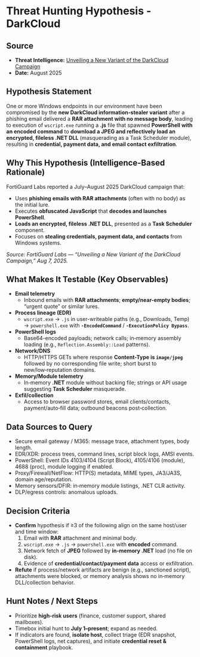 # Threat Hunting Hypothesis - DarkCloud

## Source
- **Threat Intelligence:** [Unveiling a New Variant of the DarkCloud Campaign](https://www.fortinet.com/blog/threat-research/unveiling-a-new-variant-of-the-darkcloud-campaign)
- **Date:** August 2025
  
## Hypothesis Statement
One or more Windows endpoints in our environment have been compromised by the **new DarkCloud information‑stealer variant** after a phishing email delivered a **RAR attachment with no message body**, leading to execution of `wscript.exe` running a **.js** file that spawned **PowerShell with an encoded command** to **download a JPEG and reflectively load an encrypted, fileless .NET DLL** (masquerading as a Task Scheduler module), resulting in **credential, payment data, and email contact exfiltration**.

## Why This Hypothesis (Intelligence-Based Rationale)
FortiGuard Labs reported a July–August 2025 DarkCloud campaign that:
- Uses **phishing emails with RAR attachments** (often with no body) as the initial lure.
- Executes **obfuscated JavaScript** that **decodes and launches PowerShell**.
- **Loads an encrypted, fileless .NET DLL**, presented as a **Task Scheduler** component.
- Focuses on **stealing credentials, payment data, and contacts** from Windows systems.

_Source: FortiGuard Labs — “Unveiling a New Variant of the DarkCloud Campaign,” Aug 7, 2025._

## What Makes It Testable (Key Observables)
- **Email telemetry**
  - Inbound emails with **RAR attachments**; **empty/near-empty bodies**; “urgent quote” or similar lures.
- **Process lineage (EDR)**
  - `wscript.exe` → `.js` in user-writeable paths (e.g., Downloads, Temp) → `powershell.exe` with **`-EncodedCommand`** / **`-ExecutionPolicy Bypass`**.
- **PowerShell logs**
  - Base64-encoded payloads; network calls; in‑memory assembly loading (e.g., `Reflection.Assembly::Load` patterns).
- **Network/DNS**
  - HTTP/HTTPS GETs where response **Content-Type is `image/jpeg`** followed by no corresponding file write; short burst to new/low‑reputation domains.
- **Memory/Module telemetry**
  - In‑memory **.NET** module without backing file; strings or API usage suggesting **Task Scheduler** masquerade.
- **Exfil/collection**
  - Access to browser password stores, email clients/contacts, payment/auto‑fill data; outbound beacons post‑collection.

## Data Sources to Query
- Secure email gateway / M365: message trace, attachment types, body length.
- EDR/XDR: process trees, command lines, script block logs, AMSI events.
- PowerShell: Event IDs 4103/4104 (Script Block), 4105/4106 (module), 4688 (proc), module logging if enabled.
- Proxy/Firewall/NetFlow: HTTP(S) metadata, MIME types, JA3/JA3S, domain age/reputation.
- Memory sensors/DFIR: in‑memory module listings, .NET CLR activity.
- DLP/egress controls: anomalous uploads.

## Decision Criteria
- **Confirm** hypothesis if ≥3 of the following align on the same host/user and time window:
  1. Email with **RAR** attachment and minimal body.
  2. `wscript.exe` → `.js` → `powershell.exe` with **encoded** command.
  3. Network fetch of **JPEG** followed by **in‑memory .NET** load (no file on disk).
  4. Evidence of **credential/contact/payment data** access or exfiltration.
- **Refute** if process/network artifacts are benign (e.g., sanctioned script), attachments were blocked, or memory analysis shows no in‑memory DLL/collection behavior.

## Hunt Notes / Next Steps
- Prioritize **high-risk users** (finance, customer support, shared mailboxes).
- Timebox initial hunt to **July 1–present**; expand as needed.
- If indicators are found, **isolate host**, collect triage (EDR snapshot, PowerShell logs, net captures), and initiate **credential reset & containment** playbook.
